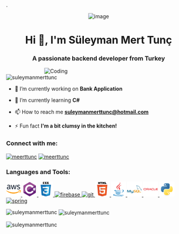 .<p align="center">
    <img src="https://images-wixmp-ed30a86b8c4ca887773594c2.wixmp.com/f/c83c004e-1370-4756-88e5-4071de797088/dds1ndp-69dbc70d-57e7-42ec-b66d-ba721437c54a.gif?token=eyJ0eXAiOiJKV1QiLCJhbGciOiJIUzI1NiJ9.eyJzdWIiOiJ1cm46YXBwOjdlMGQxODg5ODIyNjQzNzNhNWYwZDQxNWVhMGQyNmUwIiwiaXNzIjoidXJuOmFwcDo3ZTBkMTg4OTgyMjY0MzczYTVmMGQ0MTVlYTBkMjZlMCIsIm9iaiI6W1t7InBhdGgiOiJcL2ZcL2M4M2MwMDRlLTEzNzAtNDc1Ni04OGU1LTQwNzFkZTc5NzA4OFwvZGRzMW5kcC02OWRiYzcwZC01N2U3LTQyZWMtYjY2ZC1iYTcyMTQzN2M1NGEuZ2lmIn1dXSwiYXVkIjpbInVybjpzZXJ2aWNlOmZpbGUuZG93bmxvYWQiXX0.DY7OJ8ZVn92YMhsPJXJXBZmEF9lT6vuplqchQehNEIY" alt="image" width="800" height="300"/>
</p>
<h1 align="center">Hi 👋, I'm Süleyman Mert Tunç</h1>
<h3 align="center">A passionate backend developer from Turkey</h3>
<img align="right" alt="Coding" width="400" src="https://media1.tenor.com/m/NOYF3f82b_gAAAAC/programmer.gif">


<p align="left"> <img src="https://komarev.com/ghpvc/?username=suleymanmerttunc&label=Profile%20views&color=0e75b6&style=flat" alt="suleymanmerttunc" /> </p>

- 🔭 I’m currently working on **Bank Application**

- 🌱 I’m currently learning **C#**

- 📫 How to reach me **suleymanmerttunc@hotmail.com**

- ⚡ Fun fact **I'm a bit clumsy in the kitchen!**

<h3 align="left">Connect with me:</h3>
<p align="left">
<a href="https://twitter.com/meerttunc" target="blank"><img align="center" src="https://raw.githubusercontent.com/rahuldkjain/github-profile-readme-generator/master/src/images/icons/Social/twitter.svg" alt="meerttunc" height="30" width="40" /></a>
<a href="https://instagram.com/meerttunc" target="blank"><img align="center" src="https://raw.githubusercontent.com/rahuldkjain/github-profile-readme-generator/master/src/images/icons/Social/instagram.svg" alt="meerttunc" height="30" width="40" /></a>
</p>

<h3 align="left">Languages and Tools:</h3>
<p align="left"> <a href="https://aws.amazon.com" target="_blank" rel="noreferrer"> <img src="https://raw.githubusercontent.com/devicons/devicon/master/icons/amazonwebservices/amazonwebservices-original-wordmark.svg" alt="aws" width="40" height="40"/> </a> <a href="https://www.w3schools.com/cs/" target="_blank" rel="noreferrer"> <img src="https://raw.githubusercontent.com/devicons/devicon/master/icons/csharp/csharp-original.svg" alt="csharp" width="40" height="40"/> </a> <a href="https://www.w3schools.com/css/" target="_blank" rel="noreferrer"> <img src="https://raw.githubusercontent.com/devicons/devicon/master/icons/css3/css3-original-wordmark.svg" alt="css3" width="40" height="40"/> </a> <a href="https://firebase.google.com/" target="_blank" rel="noreferrer"> <img src="https://www.vectorlogo.zone/logos/firebase/firebase-icon.svg" alt="firebase" width="40" height="40"/> </a> <a href="https://git-scm.com/" target="_blank" rel="noreferrer"> <img src="https://www.vectorlogo.zone/logos/git-scm/git-scm-icon.svg" alt="git" width="40" height="40"/> </a> <a href="https://www.w3.org/html/" target="_blank" rel="noreferrer"> <img src="https://raw.githubusercontent.com/devicons/devicon/master/icons/html5/html5-original-wordmark.svg" alt="html5" width="40" height="40"/> </a> <a href="https://www.java.com" target="_blank" rel="noreferrer"> <img src="https://raw.githubusercontent.com/devicons/devicon/master/icons/java/java-original.svg" alt="java" width="40" height="40"/> </a> <a href="https://www.mysql.com/" target="_blank" rel="noreferrer"> <img src="https://raw.githubusercontent.com/devicons/devicon/master/icons/mysql/mysql-original-wordmark.svg" alt="mysql" width="40" height="40"/> </a> <a href="https://www.oracle.com/" target="_blank" rel="noreferrer"> <img src="https://raw.githubusercontent.com/devicons/devicon/master/icons/oracle/oracle-original.svg" alt="oracle" width="40" height="40"/> </a> <a href="https://www.python.org" target="_blank" rel="noreferrer"> <img src="https://raw.githubusercontent.com/devicons/devicon/master/icons/python/python-original.svg" alt="python" width="40" height="40"/> </a> <a href="https://spring.io/" target="_blank" rel="noreferrer"> <img src="https://www.vectorlogo.zone/logos/springio/springio-icon.svg" alt="spring" width="40" height="40"/> </a> </p>

<p><img align="left" src="https://github-readme-stats.vercel.app/api/top-langs?username=suleymanmerttunc&show_icons=true&locale=en&layout=compact" alt="suleymanmerttunc" /></p>

<p>&nbsp;<img align="center" src="https://github-readme-stats.vercel.app/api?username=suleymanmerttunc&show_icons=true&locale=en" alt="suleymanmerttunc" /></p>

<p><img align="center" src="https://github-readme-streak-stats.herokuapp.com/?user=suleymanmerttunc&" alt="suleymanmerttunc" /></p>
